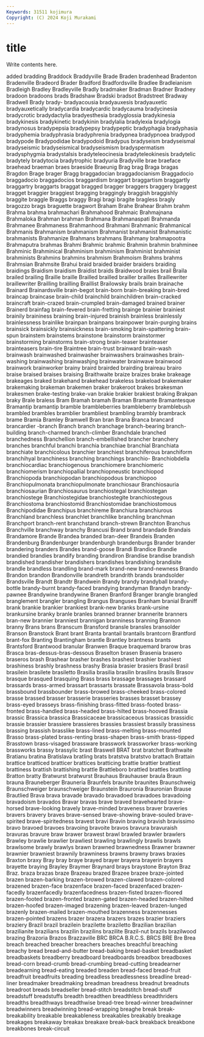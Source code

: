 ```yaml
---
Keywords: 31511 kojimura
Copyright: (C) 2024 Koji Murakami
---
```


# title

Write contents here.



added bradding Braddock Braddyville Brade Braden bradenhead Bradenton Bradenville
Bradeord Brader Bradford Bradfordsville Bradlee Bradleianism Bradleigh Bradley Bradleyville Bradly
bradmaker Bradman Bradner Bradney bradoon bradoons brads Bradshaw Bradski bradsot
Bradstreet Bradway Bradwell Brady brady- bradyacousia bradyauxesis bradyauxetic bradyauxetically bradycardia
bradycardic bradycauma bradycinesia bradycrotic bradydactylia bradyesthesia bradyglossia bradykinesia bradykinesis bradykinetic
bradykinin bradylalia bradylexia bradylogia bradynosus bradypepsia bradypepsy bradypeptic bradyphagia bradyphasia
bradyphemia bradyphrasia bradyphrenia bradypnea bradypnoea bradypod bradypode Bradypodidae bradypodoid Bradypus
bradyseism bradyseismal bradyseismic bradyseismical bradyseismism bradyspermatism bradysphygmia bradystalsis bradyteleocinesia bradyteleokinesis
bradytelic bradytely bradytocia bradytrophic bradyuria Bradyville brae braeface braehead braeman
braes braeside Braeunig Brag brag Braga bragas Bragdon Brage brager
Bragg braggadocian braggadocianism Braggadocio braggadocio braggadocios braggardism braggart braggartism braggartly
braggartry braggarts braggat bragged bragger braggers braggery braggest bragget braggier
braggiest bragging braggingly braggish braggishly braggite braggle Braggs braggy Bragi
bragi bragite bragless bragly bragozzo brags braguette bragwort Braham Brahe
Brahear Brahm brahm Brahma brahma brahmachari Brahmahood Brahmaic Brahmajnana Brahmaloka
Brahman brahman Brahmana Brahmanaspati Brahmanda Brahmanee Brahmaness Brahmanhood Brahmani Brahmanic
Brahmanical Brahmanis Brahmanism brahmanism Brahmanist brahmanist Brahmanistic brahmanists Brahmanize Brahmans
brahmans Brahmany brahmapootra Brahmaputra brahmas Brahmi Brahmic brahmic Brahmin brahmin
brahminee Brahminic Brahminical Brahminism brahminism Brahminist brahminist brahminists Brahmins brahmins
brahmism Brahmoism Brahms brahms Brahmsian Brahmsite Brahui braid braided braider
braiders braiding braidings Braidism braidism Braidist braids Braidwood braies brail
Braila brailed brailing Braille braille Brailled brailled brailler brailles Braillewriter
braillewriter Brailling brailling Braillist Brailowsky brails brain brainache Brainard Brainardsville
brain-begot brain-born brain-breaking brain-bred braincap braincase brain-child brainchild brainchildren brain-cracked
braincraft brain-crazed brain-crumpled brain-damaged brained brainer Brainerd brainfag brain-fevered brain-fretting
brainge brainier brainiest brainily braininess braining brain-injured brainish brainless brainlessly
brainlessness brainlike brainpan brainpans brainpower brain-purging brains brainsick brainsickly brainsickness
brain-smoking brain-spattering brain-spun brainstem brainstems brainstone brainstorm brainstormer brainstorming brainstorms
brain-strong brain-teaser brainteaser brainteasers brain-tire Braintree brain-trust brainward brain-wash brainwash
brainwashed brainwasher brainwashers brainwashes brain-washing brainwashing brainwashjng brainwater brainwave brainwood
brainwork brainworker brainy braird brairded brairding braireau brairo braise braised
braises braising Braithwaite braize braizes brake brakeage brakeages braked brakehand
brakehead brakeless brakeload brakemaker brakemaking brakeman brakemen braker brakeroot brakes
brakesman brakesmen brake-testing brake-van brakie brakier brakiest braking Brakpan braky
Brale braless Bram Bramah bramah Braman Bramante Bramantesque Bramantip bramantip
bramble brambleberries brambleberry bramblebush brambled brambles bramblier brambliest brambling brambly
brambrack brame Bramia Bramley Bramwell Bran bran Brana Branca brancard
brancardier -branch Branch branch branchage branch-bearing branch-building branch-charmed branch-climber Branchdale
branched branchedness Branchellion branch-embellished brancher branchery branches branchful branchi branchia
branchiae branchial Branchiata branchiate branchicolous branchier branchiest branchiferous branchiform branchihyal
branchiness branching branchings branchio- Branchiobdella branchiocardiac branchiogenous branchiomere branchiomeric branchiomerism
branchiopallial branchiopneustic branchiopod Branchiopoda branchiopodan branchiopodous branchiopoo Branchiopulmonata branchiopulmonate branchiosaur
Branchiosauria branchiosaurian Branchiosaurus branchiostegal branchiostegan branchiostege Branchiostegidae branchiostegite branchiostegous Branchiostoma
branchiostomid Branchiostomidae branchiostomous Branchipodidae Branchipus branchireme Branchiura branchiurous Branchland branchless
branchlet branchlike branchling branchman Branchport branch-rent branchstand branch-strewn Branchton Branchus
Branchville branchway branchy Brancusi Brand brand brandade Brandais Brandamore Brande
Brandea branded bran-deer Brandeis Branden Brandenburg Brandenburger brandenburgh brandenburgs Brander
brander brandering branders Brandes brand-goose Brandi Brandice Brandie brandied brandies
brandify branding brandiron Brandise brandise brandish brandished brandisher brandishers brandishes
brandishing brandisite brandle brandless brandling brand-mark brand-new brand-newness Brando Brandon
brandon Brandonville brandreth brandrith brands brandsolder Brandsville Brandt Brandtr Brandwein
Brandy brandy brandyball brandy-bottle brandy-burnt brandy-faced brandying brandyman Brandyn brandy-pawnee
Brandywine brandywine Branen Branford Branger brangle brangled branglement brangler brangling
Brangus Branguses Branham branial Braniff brank brankie brankier brankiest brank-new
branks brank-ursine brankursine branky branle branles branned branner brannerite branners
bran-new brannier branniest brannigan branniness branning Brannon branny Brans brans
Branscum Bransford bransle bransles bransolder Branson Branstock Brant brant Branta
brantail brantails brantcorn Brantford brant-fox Branting Brantingham brantle Brantley brantness
brants Brantsford Brantwood branular Branwen Braque braquemard brarow bras Brasca
bras-dessus-bras-dessous Braselton brasen Brasenia brasero braseros brash Brashear brasher brashes
brashest brashier brashiest brashiness brashly brashness brashy Brasia brasier brasiers
Brasil brasil brasilein brasilete brasiletto Brasilia brasilia brasilin brasilins brasils
Brasov brasque brasqued brasquing Brass brass brassage brassages brassard brassards
brass-armed brassart brassarts brassate Brassavola brass-bold brassbound brassbounder brass-browed brass-cheeked
brass-colored brasse brassed brasser brasserie brasseries brasses brasset brassey brass-eyed
brasseys brass-finishing brass-fitted brass-footed brass-fronted brass-handled brass-headed brass-hilted brass-hooved Brassia
brassic Brassica brassica Brassicaceae brassicaceous brassicas brassidic brassie brassier brassiere
brassieres brassies brassiest brassily brassiness brassing brassish brasslike brass-lined brass-melting
brass-mounted Brasso brass-plated brass-renting brass-shapen brass-smith brass-tipped Brasstown brass-visaged brassware
brasswork brassworker brass-working brassworks brassy brassylic brast Braswell BRAT brat
bratchet Brathwaite Bratianu bratina Bratislava bratling brats bratstva bratstvo brattach
Brattain brattice bratticed bratticer brattices bratticing brattie brattier brattiest brattiness
brattish brattishing brattle Brattleboro brattled brattles brattling Bratton bratty Bratwurst
bratwurst Brauhaus Brauhauser braula Braun brauna Brauneberger Brauneria Braunfels braunite
braunites Braunschweig Braunschweiger braunschweiger Braunstein Brauronia Brauronian Brause Brautlied Brava
brava bravade bravado bravadoed bravadoes bravadoing bravadoism bravados Bravar bravas
brave braved bravehearted brave-horsed brave-looking bravely brave-minded braveness braver braveries
bravers bravery braves brave-sensed brave-showing brave-souled brave-spirited brave-spiritedness bravest bravi
Bravin braving bravish bravissimo bravo bravoed bravoes bravoing bravoite bravos
bravura bravuraish bravuras bravure braw brawer brawest brawl brawled brawler
brawlers Brawley brawlie brawlier brawliest brawling brawlingly brawlis brawls brawlsome
brawly brawlys brawn brawned brawnedness Brawner brawner brawnier brawniest brawnily
brawniness brawns brawny braws braxies Braxton braxy Bray bray braye
brayed brayer brayera brayerin brayers brayette braying Brayley Braymer Braynard
brays braystone Brayton Braz Braz. braza brazas braze Brazeau brazed
Brazee brazee braze-jointed brazen brazen-barking brazen-browed brazen-clawed brazen-colored brazened brazen-face
brazenface brazen-faced brazenfaced brazen-facedly brazenfacedly brazenfacedness brazen-fisted brazen-floored brazen-footed brazen-fronted
brazen-gated brazen-headed brazen-hilted brazen-hoofed brazen-imaged brazening brazen-leaved brazen-lunged brazenly brazen-mailed
brazen-mouthed brazenness brazennesses brazen-pointed brazens brazer brazera brazers brazes brazier
braziers braziery Brazil brazil brazilein brazilette braziletto Brazilian brazilian brazilianite
brazilians brazilin brazilins brazilite Brazil-nut brazils brazilwood brazing Brazoria Brazos
Brazzaville BRC BRCA B.R.C.S. BRCS BRE Bre Brea breach breached
breacher breachers breaches breachful breaching breachy bread bread-and-butter bread-baking bread-basket
breadbasket breadbaskets breadberry breadboard breadboards breadbox breadboxes bread-corn bread-crumb bread-crumbing
bread-cutting breadearner breadearning bread-eating breaded breaden bread-faced bread-fruit breadfruit breadfruits
breading breadless breadlessness breadline bread-liner breadmaker breadmaking breadman breadness breadnut
breadnuts breadroot breads breadseller bread-stitch breadstitch bread-stuff breadstuff breadstuffs breadth
breadthen breadthless breadthriders breadths breadthways breadthwise bread-tree bread-winner breadwinner breadwinners
breadwinning bread-wrapping breaghe break break- breakability breakable breakableness breakables breakably
breakage breakages breakaway breakax breakaxe break-back breakback breakbone breakbones break-circuit
